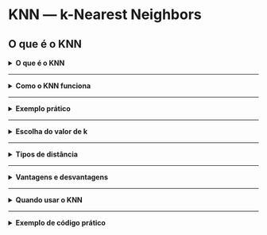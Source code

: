 # KNN — k-Nearest Neighbors

## O que é o KNN

<details>
<summary><strong>O que é o KNN</strong></summary>

O **k-Nearest Neighbors (k-Vizinhos Mais Próximos)** é um dos algoritmos mais simples de Machine Learning.

Ele é usado tanto para **classificação** quanto para **regressão**, e funciona com base na **proximidade** entre os dados.

Ideia central:

> Quando queremos prever algo novo, o algoritmo procura os “k” exemplos mais parecidos no conjunto de treino e usa as respostas deles para decidir o resultado.
> 

Por isso o nome “k-vizinhos mais próximos”.
</details>

---

<details>
<summary><strong>Como o KNN funciona</strong></summary>

## Como o KNN funciona

1. **Guardar os dados**
    
    Diferente de outros modelos, o KNN não aprende uma função matemática.
    
    Ele apenas **armazena** todos os exemplos do conjunto de treino.
    
2. **Calcular as distâncias**
    
    Quando chega um novo dado para classificar ou prever, o KNN mede **a distância entre esse novo ponto e todos os pontos já conhecidos**.
    
    As distâncias podem ser calculadas de várias formas (a mais comum é a distância Euclidiana).
    
    Fórmula da distância Euclidiana entre dois pontos A e B:
    
    $$
    
    d(A,B) = \sqrt{(x_1 - x_2)^2 + (y_1 - y_2)^2}
    
    $$
    
3. **Selecionar os k vizinhos mais próximos**
    
    Depois de calcular todas as distâncias, o algoritmo pega os **k menores valores,** ou seja, os vizinhos mais próximos do ponto que queremos prever.
    
4. **Decidir a resposta**
    - **Para classificação:** o KNN escolhe a **classe mais comum** entre os vizinhos.
    (Exemplo: se dos 5 vizinhos, 3 são da classe A e 2 são da classe B, o resultado é A.)
    - **Para regressão:** o KNN tira a **média** dos valores dos vizinhos.
</details>

---

<details>
<summary><strong>Exemplo prático</strong></summary>

## Exemplo prático

Um modelo que tenta prever o tipo de fruta com base em duas características: peso e textura.

Quando inserimos uma nova fruta, o KNN vai:

1. Calcular a distância dela para todas as frutas conhecidas.
2. Pegar as 3 mais próximas (por exemplo, `k = 3`).
3. Ver quais classes aparecem com mais frequência entre essas 3 frutas.
4. Classificar a nova fruta como a classe predominante.
</details>

---

<details>
<summary><strong>Escolha do valor de k</strong></summary>

## Escolha do valor de k

O valor de k é um dos fatores mais importantes para o desempenho do KNN.

- Um k pequeno (como 1 ou 2) pode deixar o modelo muito sensível a ruídos e outliers.
- Um k muito grande pode deixar o modelo genérico demais, ignorando detalhes importantes.

Em geral, o valor de k é escolhido com base em experimentos com o conjunto de validação.
</details>

---

<details>
<summary><strong>Tipos de distância</strong></summary>

## Tipos de distância

O KNN pode usar diferentes maneiras de calcular o que significa “estar próximo”.

As principais são:

| Tipo de Distância | Descrição | Exemplo |
| --- | --- | --- |
| **Euclidiana** | Distância em linha reta entre dois pontos. | Caminho direto. |
| **Manhattan** | Distância somando os deslocamentos horizontais e verticais. | Como andar em ruas de um quarteirão. |
| **Chebyshev** | Considera apenas o maior deslocamento em qualquer dimensão. | Movimento de uma torre no xadrez. |

A escolha da métrica depende do tipo de dado e da relação entre as variáveis.
</details>

---

<details>
<summary><strong>Vantagens e desvantagens</strong></summary>

## Vantagens e desvantagens

### Vantagens

- Simples de entender e implementar.
- Não precisa de treinamento.
- Funciona bem com dados pequenos e bem distribuídos.

### Desvantagens

- Fica lento com muitos dados, pois precisa comparar o novo ponto com todos os outros.
- Depende fortemente da escala das variáveis (é importante normalizar os dados).
- Pode se confundir com dados muito ruidosos ou com classes desbalanceadas.
</details>

---

<details>
<summary><strong>Quando usar o KNN</strong></summary>

## Quando usar o KNN

O KNN é bom para:

- Problemas simples de classificação, onde os dados têm poucas dimensões.
- Casos onde os padrões são bem definidos (como imagens pequenas, dados médicos, ou datasets de treino organizados).

Mas não é quando:

- O conjunto de dados é muito grande (fica lento).
- Existem muitas variáveis.
- As classes têm tamanhos muito diferentes.
</details>

---

<details>
<summary><strong>Exemplo de código prático</strong></summary>

## Exemplo de código prático

O algoritmo KNN foi implementado e testado em meus experimentos no repositório de Machine Learning,

na seção de **Foundations → Notebooks**, que cobre exemplos do livro *Introduction to Machine Learning with Python*.

🔗 Veja a implementação completa:
[Repositório Machine Learning Labs — Foundations (KNN)](https://github.com/Xandetds/machine-learning-labs/tree/main/0_FOUNDATIONS/notebooks)

Abaixo, um exemplo resumido de como o algoritmo é implementado com a biblioteca `scikit-learn`:

```python
from sklearn.datasets import load_iris
from sklearn.model_selection import train_test_split
from sklearn.neighbors import KNeighborsClassifier
from sklearn.metrics import accuracy_score

# Carregar o dataset
X, y = load_iris(return_X_y=True)

# Dividir em treino e teste
X_train, X_test, y_train, y_test = train_test_split(X, y, test_size=0.25, random_state=42)

# Criar o modelo com k=3
model = KNeighborsClassifier(n_neighbors=3)

# Treinar e prever
model.fit(X_train, y_train)
pred = model.predict(X_test)

# Avaliar
print("Acurácia:", accuracy_score(y_test, pred))
